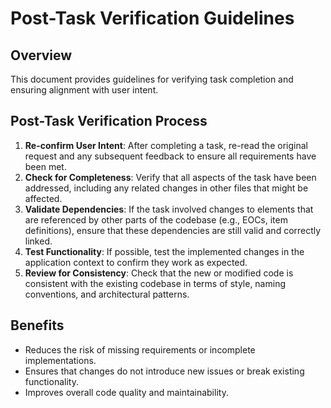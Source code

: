 # Post-Task Verification Guidelines

## Overview

This document provides guidelines for verifying task completion and ensuring alignment with user intent.

## Post-Task Verification Process

1. **Re-confirm User Intent**: After completing a task, re-read the original request and any subsequent feedback to ensure all requirements have been met.
2. **Check for Completeness**: Verify that all aspects of the task have been addressed, including any related changes in other files that might be affected.
3. **Validate Dependencies**: If the task involved changes to elements that are referenced by other parts of the codebase (e.g., EOCs, item definitions), ensure that these dependencies are still valid and correctly linked.
4. **Test Functionality**: If possible, test the implemented changes in the application context to confirm they work as expected.
5. **Review for Consistency**: Check that the new or modified code is consistent with the existing codebase in terms of style, naming conventions, and architectural patterns.

## Benefits

- Reduces the risk of missing requirements or incomplete implementations.
- Ensures that changes do not introduce new issues or break existing functionality.
- Improves overall code quality and maintainability.